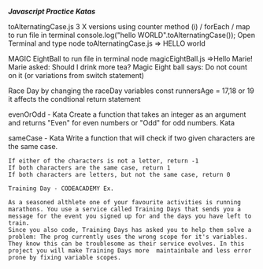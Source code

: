 **_Javascript Practice Katas_**

toAlternatingCase.js 3 X versions using counter method (i) / forEach / map
to run file in terminal
console.log("hello WORLD".toAlternatingCase());
Open Terminal and type
node toAlternatingCase.js
=> HELLO world

MAGIC EightBall
to run file in terminal
node magicEightBall.js
=>Hello Marie!
Marie asked: Should I drink more tea?
Magic Eight ball says: Do not count on it
(or variations from switch statement)

Race Day
by changing the raceDay variables
const runnersAge = 17,18 or 19 it affects the condtional return statement

evenOrOdd - Kata
Create a function that takes an integer as an argument and returns "Even" for even numbers or "Odd" for odd numbers.
Kata

sameCase - Kata
Write a function that will check if two given characters are the same case.

    If either of the characters is not a letter, return -1
    If both characters are the same case, return 1
    If both characters are letters, but not the same case, return 0

    Training Day - CODEACADEMY Ex.

    As a seasoned althlete one of your favourite activities is running marathons. You use a service called Training Days that sends you a message for the event you signed up for and the days you have left to train.
    Since you also code, Training Days has asked you to help them solve a problem: The prog currently uses the wrong scope for it's variables. They know this can be troublesome as their service evolves. In this project you will make Training Days more  maintainbale and less error prone by fixing variable scopes.
